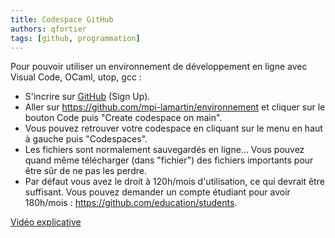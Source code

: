```yaml
---
title: Codespace GitHub
authors: qfortier
tags: [github, programmation]
---
```


Pour pouvoir utiliser un environnement de développement en ligne avec Visual Code, OCaml, utop, gcc :
- S'incrire sur [GitHub](https://github.com) (Sign Up).
- Aller sur https://github.com/mpi-lamartin/environnement et cliquer sur le bouton Code puis "Create codespace on main".
- Vous pouvez retrouver votre codespace en cliquant sur le menu en haut à gauche puis "Codespaces".
- Les fichiers sont normalement sauvegardés en ligne... Vous pouvez quand même télécharger (dans "fichier") des fichiers importants pour être sûr de ne pas les perdre.
- Par défaut vous avez le droit à 120h/mois d'utilisation, ce qui devrait être suffisant. Vous pouvez demander un compte étudiant pour avoir 180h/mois : https://github.com/education/students.

[Vidéo explicative](https://youtu.be/l68fIQEvgHE)
